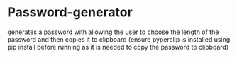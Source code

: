 # Password-generator 
 generates a password with allowing the user to choose the length of the password and then copies it to clipboard (ensure pyperclip is installed using pip install before running as it is needed to copy the password to clipboard)
